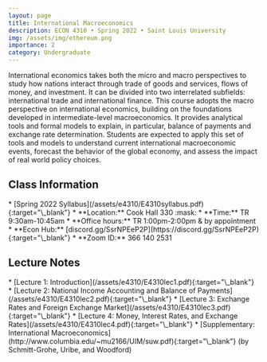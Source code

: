 ```yaml
---
layout: page
title: International Macroeconomics
description: ECON 4310 • Spring 2022 • Saint Louis University
img: /assets/img/ethereum.png
importance: 2
category: Undergraduate
---
```


International economics takes both the micro and macro perspectives to study how nations interact through trade of goods and services, flows of money, and investment. It can be divided into two interrelated subfields: international trade and international finance. This course adopts the macro perspective on international economics, building on the foundations developed in intermediate-level macroeconomics. It provides analytical tools and formal models to explain, in particular, balance of payments and exchange rate determination. Students are expected to apply this set of tools and models to understand current international macroeconomic events, forecast the behavior of the global economy, and assess the impact of real world policy choices.

<div class="publications">
  <h2 class="topic">Class Information</h2>
</div>
* [Spring 2022 Syllabus](/assets/e4310/E4310syllabus.pdf){:target="\_blank"}
* **Location:** Cook Hall 330 :mask: <!-- https://emojipedia.org/ -->
* **Time:** TR 9:30am-10:45am<!-- , 11:00am-12:15pm (Sec. 04) -->
* **Office hours:** TR 1:00pm-2:00pm & by appointment
* **Econ Hub:** [discord.gg/SsrNPEeP2P](https://discord.gg/SsrNPEeP2P){:target="\_blank"}
* **Zoom ID:** 366 140 2531

<div class="publications">
  <h2 class="topic">Lecture Notes</h2>
</div>
* [Lecture 1: Introduction](/assets/e4310/E4310lec1.pdf){:target="\_blank"}
* [Lecture 2: National Income Accounting and Balance of Payments](/assets/e4310/E4310lec2.pdf){:target="\_blank"}
* [Lecture 3: Exchange Rates and Foreign Exchange Market](/assets/e4310/E4310lec3.pdf){:target="\_blank"}
* [Lecture 4: Money, Interest Rates, and Exchange Rates](/assets/e4310/E4310lec4.pdf){:target="\_blank"}
* [Supplementary: International Macroeconomics](http://www.columbia.edu/~mu2166/UIM/suw.pdf){:target="\_blank"} (by Schmitt-Grohe, Uribe, and Woodford)